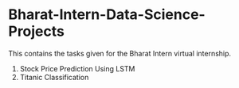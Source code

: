 # Bharat-Intern-Data-Science-Projects
This contains the tasks given for the Bharat Intern virtual internship.
1) Stock Price Prediction Using LSTM
2) Titanic Classification
